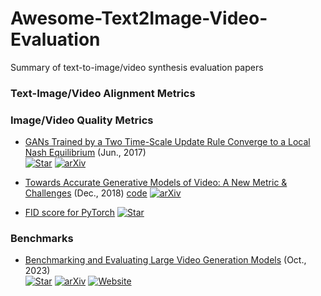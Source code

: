 # Awesome-Text2Image-Video-Evaluation
Summary of text-to-image/video synthesis evaluation papers


### Text-Image/Video Alignment Metrics

### Image/Video Quality Metrics
+ [GANs Trained by a Two Time-Scale Update Rule Converge to a Local Nash Equilibrium](https://arxiv.org/abs/1706.08500) (Jun., 2017)  
  [![Star](https://img.shields.io/github/stars/bioinf-jku/TTUR.svg?style=social&label=Star)](https://github.com/bioinf-jku/TTUR) 
  [![arXiv](https://img.shields.io/badge/arXiv-b31b1b.svg)](https://arxiv.org/abs/1706.08500)
  
+ [Towards Accurate Generative Models of Video: A New Metric & Challenges](https://arxiv.org/abs/1812.01717) (Dec., 2018)
  [code](https://github.com/google-research/google-research/tree/master/frechet_video_distance) 
  [![arXiv](https://img.shields.io/badge/arXiv-b31b1b.svg)](https://arxiv.org/abs/1812.01717)

+ [FID score for PyTorch](https://github.com/mseitzer/pytorch-fid)
  [![Star](https://img.shields.io/github/stars/mseitzer/pytorch-fid.svg?style=social&label=Star)](https://github.com/mseitzer/pytorch-fid)

### Benchmarks
+ [Benchmarking and Evaluating Large Video Generation Models](https://arxiv.org/abs/2310.11440) (Oct., 2023)  
  [![Star](https://img.shields.io/github/stars/EvalCrafter/EvalCrafter.svg?style=social&label=Star)](https://github.com/EvalCrafter/EvalCrafter)
  [![arXiv](https://img.shields.io/badge/arXiv-b31b1b.svg)](https://arxiv.org/abs/2310.11440)
  [![Website](https://img.shields.io/badge/Website-9cf)](https://evalcrafter.github.io/)
